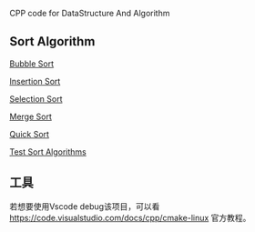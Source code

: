 CPP code for DataStructure And Algorithm

## Sort Algorithm

[Bubble Sort](sort/bubble_sort.cpp)

[Insertion Sort](sort/insertion_sort.cpp)

[Selection Sort](sort/selection_sort.cpp)

[Merge Sort](sort/merge_sort.cpp)

[Quick Sort](sort/quick_sort.cpp)

[Test Sort Algorithms](sort/test_sort.cpp)

## 工具

若想要使用Vscode debug该项目，可以看 https://code.visualstudio.com/docs/cpp/cmake-linux 官方教程。